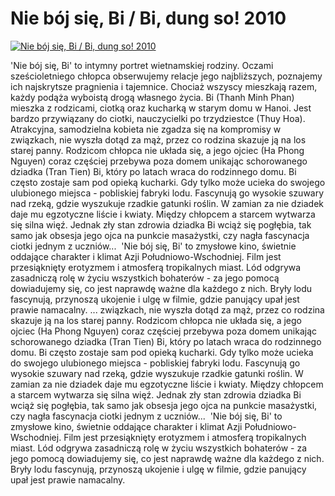 Nie bój się, Bi / Bi, dung so! 2010 
=============
[![Nie bój się, Bi / Bi, dung so! 2010 ](http://vidos.pl/images/player.gif)](http://vidos.pl/nie-boj-sie-bi-bi-dung-so-2010)

 'Nie bój się, Bi' to intymny portret wietnamskiej rodziny. Oczami sześcioletniego chłopca obserwujemy relacje jego najbliższych, poznajemy ich najskrytsze pragnienia i tajemnice. Chociaż wszyscy mieszkają razem, każdy podąża wyboistą drogą własnego życia. Bi (Thanh Minh Phan) mieszka z rodzicami, ciotką oraz kucharką w starym domu w Hanoi. Jest bardzo przywiązany do ciotki, nauczycielki po trzydziestce (Thuy Hoa). Atrakcyjna, samodzielna kobieta nie zgadza się na kompromisy w związkach, nie wyszła dotąd za mąż, przez co rodzina skazuje ją na los starej panny. Rodzicom chłopca nie układa się, a jego ojciec (Ha Phong Nguyen) coraz częściej przebywa poza domem unikając schorowanego dziadka (Tran Tien) Bi, który po latach wraca do rodzinnego domu. Bi często zostaje sam pod opieką kucharki. Gdy tylko może ucieka do swojego ulubionego miejsca - pobliskiej fabryki lodu. Fascynują go wysokie szuwary nad rzeką, gdzie wyszukuje rzadkie gatunki roślin. W zamian za nie dziadek daje mu egzotyczne liście i kwiaty. Między chłopcem a starcem wytwarza się silna więź. Jednak zły stan zdrowia dziadka Bi wciąż się pogłębia, tak samo jak obsesja jego ojca na punkcie masażystki, czy nagła fascynacja ciotki jednym z uczniów...  'Nie bój się, Bi' to zmysłowe kino, świetnie oddające charakter i klimat Azji Południowo-Wschodniej. Film jest przesiąknięty erotyzmem i atmosferą tropikalnych miast. Lód odgrywa zasadniczą rolę w życiu wszystkich bohaterów - za jego pomocą dowiadujemy się, co jest naprawdę ważne dla każdego z nich. Bryły lodu fascynują, przynoszą ukojenie i ulgę w filmie, gdzie panujący upał jest prawie namacalny.  ... związkach, nie wyszła dotąd za mąż, przez co rodzina skazuje ją na los starej panny. Rodzicom chłopca nie układa się, a jego ojciec (Ha Phong Nguyen) coraz częściej przebywa poza domem unikając schorowanego dziadka (Tran Tien) Bi, który po latach wraca do rodzinnego domu. Bi często zostaje sam pod opieką kucharki. Gdy tylko może ucieka do swojego ulubionego miejsca - pobliskiej fabryki lodu. Fascynują go wysokie szuwary nad rzeką, gdzie wyszukuje rzadkie gatunki roślin. W zamian za nie dziadek daje mu egzotyczne liście i kwiaty. Między chłopcem a starcem wytwarza się silna więź. Jednak zły stan zdrowia dziadka Bi wciąż się pogłębia, tak samo jak obsesja jego ojca na punkcie masażystki, czy nagła fascynacja ciotki jednym z uczniów...  'Nie bój się, Bi' to zmysłowe kino, świetnie oddające charakter i klimat Azji Południowo-Wschodniej. Film jest przesiąknięty erotyzmem i atmosferą tropikalnych miast. Lód odgrywa zasadniczą rolę w życiu wszystkich bohaterów - za jego pomocą dowiadujemy się, co jest naprawdę ważne dla każdego z nich. Bryły lodu fascynują, przynoszą ukojenie i ulgę w filmie, gdzie panujący upał jest prawie namacalny.

